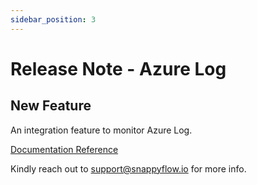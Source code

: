 ```yaml
---
sidebar_position: 3 
---
```

# Release Note - Azure Log

## New Feature

An integration feature to monitor Azure Log.

[Documentation Reference](/docs/sidebar-sf-selfhosted-turbo/Integrations/plugin/azurelog)

Kindly reach out to [support@snappyflow.io](mailto:support@snappyflow.io) for more info.

